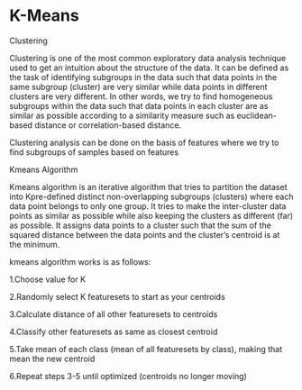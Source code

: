 # K-Means

Clustering

Clustering is one of the most common exploratory data analysis technique used to get an intuition about the structure of the data. It can be defined as the task of identifying subgroups in the data such that data points in the same subgroup (cluster) are very similar while data points in different clusters are very different. In other words, we try to find homogeneous subgroups within the data such that data points in each cluster are as similar as possible according to a similarity measure such as euclidean-based distance or correlation-based distance.

Clustering analysis can be done on the basis of features where we try to find subgroups of samples based on features

Kmeans Algorithm

Kmeans algorithm is an iterative algorithm that tries to partition the dataset into Kpre-defined distinct non-overlapping subgroups (clusters) where each data point belongs to only one group. It tries to make the inter-cluster data points as similar as possible while also keeping the clusters as different (far) as possible. It assigns data points to a cluster such that the sum of the squared distance between the data points and the cluster’s centroid is at the minimum.

kmeans algorithm works is as follows:

1.Choose value for K

2.Randomly select K featuresets to start as your centroids

3.Calculate distance of all other featuresets to centroids

4.Classify other featuresets as same as closest centroid

5.Take mean of each class (mean of all featuresets by class), making that mean the new centroid

6.Repeat steps 3-5 until optimized (centroids no longer moving)

